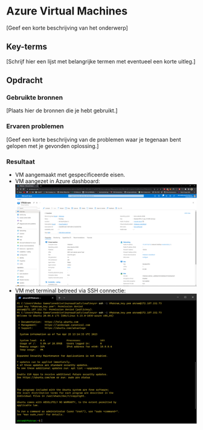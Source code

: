 # Azure Virtual Machines
[Geef een korte beschrijving van het onderwerp]

## Key-terms
[Schrijf hier een lijst met belangrijke termen met eventueel een korte uitleg.]

## Opdracht
### Gebruikte bronnen
[Plaats hier de bronnen die je hebt gebruikt.]

### Ervaren problemen
[Geef een korte beschrijving van de problemen waar je tegenaan bent gelopen met je gevonden oplossing.]

### Resultaat
- VM aangemaakt met gespecificeerde eisen.
- VM aangezet in Azure dashboard:
![dashboard](/00_includes/week-4-img/AZ-06_VirtualDashboard.png)
- VM met terminal betreed via SSH connectie:
![terminal](/00_includes/week-4-img/AZ-06_VirtualSSH.png)